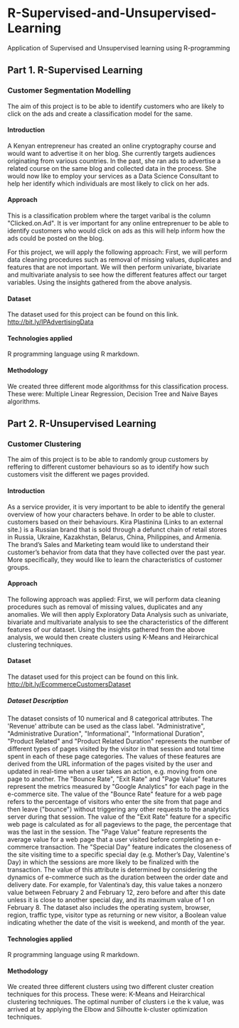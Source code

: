 # R-Supervised-and-Unsupervised-Learning
Application of Supervised and Unsupervised learning  using R-programming 

## Part 1. R-Supervised Learning

### Customer Segmentation Modelling

The aim of this project is to be able to identify customers who are likely to click on the ads and create a classification model for the same.

#### Introduction

A Kenyan entrepreneur has created an online cryptography course and would want to advertise it on her blog. She currently targets audiences originating from various countries. In the past, she ran ads to advertise a related course on the same blog and collected data in the process. She would now like to employ your services as a Data Science Consultant to help her identify which individuals are most likely to click on her ads. 

#### Approach
This is a classification problem where the target varibal is the column "Clicked.on.Ad". It is ver important for any online entreprenuer to be able to identify customers who would click on ads as this will help inform how the ads could be posted on the blog.

For this project, we will apply the following approach:
First, we will perform data cleaning procedures such as removal of missing values, duplicates and features that are not important.
We will then perform univariate, bivariate and multivariate analysis to see how the different features affect our target variables.
Using the insights gathered from the above analysis.

#### Dataset
The dataset used for this project can be found on this link.
http://bit.ly/IPAdvertisingData

#### Technologies applied
R programming language using R markdown.

#### Methodology
We created three different mode algorithmss for this classification process.
These were: Multiple Linear Regression, Decision Tree and Naive Bayes algorithms.




## Part 2. R-Unsupervised Learning

### Customer Clustering

The aim of this project is to be able to randomly group customers by reffering to different customer behaviours so as to identify how such customers visit the different we pages provided.

#### Introduction

As a service provider, it is very important to be able to identify the general overview of how your characters behave. In order to be able to cluster.  customers based on their behaviours.
Kira Plastinina (Links to an external site.) is a Russian brand that is sold through a defunct chain of retail stores in Russia, Ukraine, Kazakhstan, Belarus, China, Philippines, and Armenia. The brand’s Sales and Marketing team would like to understand their customer’s behavior from data that they have collected over the past year. More specifically, they would like to learn the characteristics of customer groups.

#### Approach
The following approach was applied:
First, we will perform data cleaning procedures such as removal of missing values, duplicates and any anomalies.
We will then apply Exploratory Data Analysis such as univariate, bivariate and multivariate analysis to see the characteristics of the different features of our dataset.
Using the insights gathered from the above analysis, we would then create clusters using K-Means and Heirarchical clustering techniques.

#### Dataset
The dataset used for this project can be found on this link.
http://bit.ly/EcommerceCustomersDataset

##### Dataset Description
The dataset consists of 10 numerical and 8 categorical attributes. The 'Revenue' attribute can be used as the class label.
"Administrative", "Administrative Duration", "Informational", "Informational Duration", "Product Related" and "Product Related Duration" represents the number of different types of pages visited by the visitor in that session and total time spent in each of these page categories. The values of these features are derived from the URL information of the pages visited by the user and updated in real-time when a user takes an action, e.g. moving from one page to another. 
The "Bounce Rate", "Exit Rate" and "Page Value" features represent the metrics measured by "Google Analytics" for each page in the e-commerce site. 
The value of the "Bounce Rate" feature for a web page refers to the percentage of visitors who enter the site from that page and then leave ("bounce") without triggering any other requests to the analytics server during that session. 
The value of the "Exit Rate" feature for a specific web page is calculated as for all pageviews to the page, the percentage that was the last in the session.
The "Page Value" feature represents the average value for a web page that a user visited before completing an e-commerce transaction. 
The "Special Day" feature indicates the closeness of the site visiting time to a specific special day (e.g. Mother’s Day, Valentine's Day) in which the sessions are more likely to be finalized with the transaction. The value of this attribute is determined by considering the dynamics of e-commerce such as the duration between the order date and delivery date. For example, for Valentina’s day, this value takes a nonzero value between February 2 and February 12, zero before and after this date unless it is close to another special day, and its maximum value of 1 on February 8. 
The dataset also includes the operating system, browser, region, traffic type, visitor type as returning or new visitor, a Boolean value indicating whether the date of the visit is weekend, and month of the year.


#### Technologies applied
R programming language using R markdown.

#### Methodology
We created three different clusters using two different cluster creation techniques for this process.
These were: K-Means and Heirarchical clustering techniques.
The optimal number of clusters i.e the k value, was arrived at by applying the Elbow and Silhoutte k-cluster optimization techniques. 
